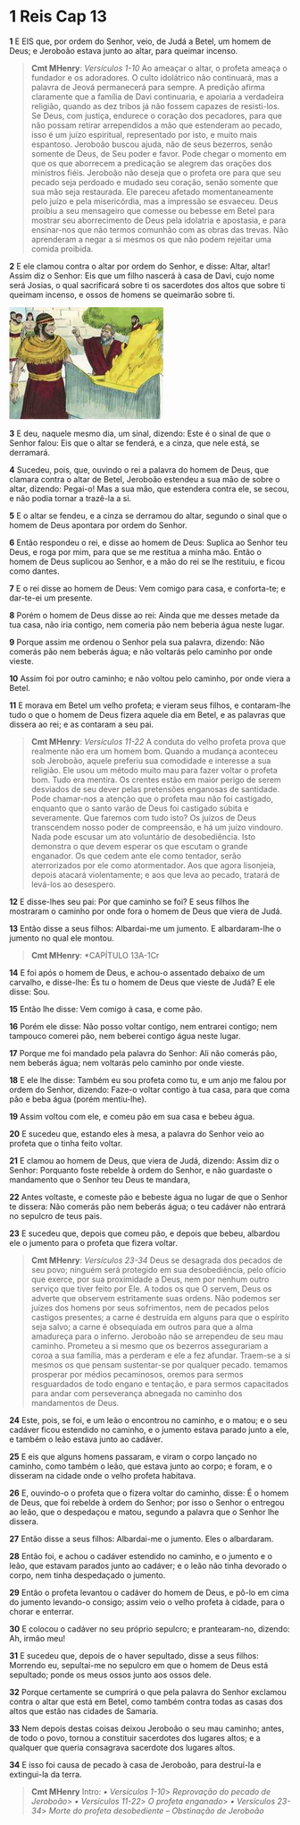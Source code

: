# 1 Reis Cap 13

**1** 	E EIS que, por ordem do Senhor, veio, de Judá a Betel, um homem de Deus; e Jeroboão estava junto ao altar, para queimar incenso.

> **Cmt MHenry**: *Versículos 1-10* Ao ameaçar o altar, o profeta ameaça o fundador e os adoradores. O culto idolátrico não continuará, mas a palavra de Jeová permanecerá para sempre. A predição afirma claramente que a família de Davi continuaria, e apoiaria a verdadeira religião, quando as dez tribos já não fossem capazes de resisti-los. Se Deus, com justiça, endurece o coração dos pecadores, para que não possam retirar arrependidos a mão que estenderam ao pecado, isso é um juízo espiritual, representado por isto, e muito mais espantoso. Jeroboão buscou ajuda, não de seus bezerros, senão somente de Deus, de Seu poder e favor. Pode chegar o momento em que os que aborrecem a predicação se alegrem das orações dos ministros fiéis. Jeroboão não deseja que o profeta ore para que seu pecado seja perdoado e mudado seu coração, senão somente que sua mão seja restaurada. Ele pareceu afetado momentaneamente pelo juízo e pela misericórdia, mas a impressão se esvaeceu. Deus proibiu a seu mensageiro que comesse ou bebesse em Betel para mostrar seu aborrecimento de Deus pela idolatria e apostasia, e para ensinar-nos que não termos comunhão com as obras das trevas. Não aprenderam a negar a si mesmos os que não podem rejeitar uma comida proibida.

**2** 	E ele clamou contra o altar por ordem do Senhor, e disse: Altar, altar! Assim diz o Senhor: Eis que um filho nascerá à casa de Davi, cujo nome será Josias, o qual sacrificará sobre ti os sacerdotes dos altos que sobre ti queimam incenso, e ossos de homens se queimarão sobre ti.

![](../Images/SweetPublishing/11-13-2.jpg) 

**3** 	E deu, naquele mesmo dia, um sinal, dizendo: Este é o sinal de que o Senhor falou: Eis que o altar se fenderá, e a cinza, que nele está, se derramará.

**4** 	Sucedeu, pois, que, ouvindo o rei a palavra do homem de Deus, que clamara contra o altar de Betel, Jeroboão estendeu a sua mão de sobre o altar, dizendo: Pegai-o! Mas a sua mão, que estendera contra ele, se secou, e não podia tornar a trazê-la a si.

**5** 	E o altar se fendeu, e a cinza se derramou do altar, segundo o sinal que o homem de Deus apontara por ordem do Senhor.

**6** 	Então respondeu o rei, e disse ao homem de Deus: Suplica ao Senhor teu Deus, e roga por mim, para que se me restitua a minha mão. Então o homem de Deus suplicou ao Senhor, e a mão do rei se lhe restituiu, e ficou como dantes.

**7** 	E o rei disse ao homem de Deus: Vem comigo para casa, e conforta-te; e dar-te-ei um presente.

**8** 	Porém o homem de Deus disse ao rei: Ainda que me desses metade da tua casa, não iria contigo, nem comeria pão nem beberia água neste lugar.

**9** 	Porque assim me ordenou o Senhor pela sua palavra, dizendo: Não comerás pão nem beberás água; e não voltarás pelo caminho por onde vieste.

**10** 	Assim foi por outro caminho; e não voltou pelo caminho, por onde viera a Betel.

**11** 	E morava em Betel um velho profeta; e vieram seus filhos, e contaram-lhe tudo o que o homem de Deus fizera aquele dia em Betel, e as palavras que dissera ao rei; e as contaram a seu pai.

> **Cmt MHenry**: *Versículos 11-22* A conduta do velho profeta prova que realmente não era um homem bom. Quando a mudança aconteceu sob Jeroboão, aquele preferiu sua comodidade e interesse a sua religião. Ele usou um método muito mau para fazer voltar o profeta bom. Tudo era mentira. Os crentes estão em maior perigo de serem desviados de seu dever pelas pretensões enganosas de santidade. Pode chamar-nos a atenção que o profeta mau não foi castigado, enquanto que o santo varão de Deus foi castigado súbita e severamente. Que faremos com tudo isto? Os juízos de Deus transcendem nosso poder de compreensão, e há um juízo vindouro. Nada pode escusar um ato voluntário de desobediência. Isto demonstra o que devem esperar os que escutam o grande enganador. Os que cedem ante ele como tentador, serão aterrorizados por ele como atormentador. Aos que agora lisonjeia, depois atacará violentamente; e aos que leva ao pecado, tratará de levá-los ao desespero.

**12** 	E disse-lhes seu pai: Por que caminho se foi? E seus filhos lhe mostraram o caminho por onde fora o homem de Deus que viera de Judá.

**13** 	Então disse a seus filhos: Albardai-me um jumento. E albardaram-lhe o jumento no qual ele montou.

> **Cmt MHenry**: *CAPÍTULO 13A-1Cr

**14** 	E foi após o homem de Deus, e achou-o assentado debaixo de um carvalho, e disse-lhe: És tu o homem de Deus que vieste de Judá? E ele disse: Sou.

**15** 	Então lhe disse: Vem comigo à casa, e come pão.

**16** 	Porém ele disse: Não posso voltar contigo, nem entrarei contigo; nem tampouco comerei pão, nem beberei contigo água neste lugar.

**17** 	Porque me foi mandado pela palavra do Senhor: Ali não comerás pão, nem beberás água; nem voltarás pelo caminho por onde vieste.

**18** 	E ele lhe disse: Também eu sou profeta como tu, e um anjo me falou por ordem do Senhor, dizendo: Faze-o voltar contigo à tua casa, para que coma pão e beba água (porém mentiu-lhe).

**19** 	Assim voltou com ele, e comeu pão em sua casa e bebeu água.

**20** 	E sucedeu que, estando eles à mesa, a palavra do Senhor veio ao profeta que o tinha feito voltar.

**21** 	E clamou ao homem de Deus, que viera de Judá, dizendo: Assim diz o Senhor: Porquanto foste rebelde à ordem do Senhor, e não guardaste o mandamento que o Senhor teu Deus te mandara,

**22** 	Antes voltaste, e comeste pão e bebeste água no lugar de que o Senhor te dissera: Não comerás pão nem beberás água; o teu cadáver não entrará no sepulcro de teus pais.

**23** 	E sucedeu que, depois que comeu pão, e depois que bebeu, albardou ele o jumento para o profeta que fizera voltar.

> **Cmt MHenry**: *Versículos 23-34* Deus se desagrada dos pecados de seu povo; ninguém será protegido em sua desobediência, pelo ofício que exerce, por sua proximidade a Deus, nem por nenhum outro serviço que tiver feito por Ele. A todos os que O servem, Deus os adverte que observem estritamente suas ordens. Não podemos ser juízes dos homens por seus sofrimentos, nem de pecados pelos castigos presentes; a carne é destruída em alguns para que o espírito seja salvo; a carne é obsequiada em outros para que a alma amadureça para o inferno. Jeroboão não se arrependeu de seu mau caminho. Prometeu a si mesmo que os bezerros assegurariam a coroa a sua família, mas a perderam e ele a fez afundar. Traem-se a si mesmos os que pensam sustentar-se por qualquer pecado. temamos prosperar por médios pecaminosos, oremos para sermos resguardados de todo engano e tentação, e para sermos capacitados para andar com perseverança abnegada no caminho dos mandamentos de Deus.

**24** 	Este, pois, se foi, e um leão o encontrou no caminho, e o matou; e o seu cadáver ficou estendido no caminho, e o jumento estava parado junto a ele, e também o leão estava junto ao cadáver.

**25** 	E eis que alguns homens passaram, e viram o corpo lançado no caminho, como também o leão, que estava junto ao corpo; e foram, e o disseram na cidade onde o velho profeta habitava.

**26** 	E, ouvindo-o o profeta que o fizera voltar do caminho, disse: É o homem de Deus, que foi rebelde à ordem do Senhor; por isso o Senhor o entregou ao leão, que o despedaçou e matou, segundo a palavra que o Senhor lhe dissera.

**27** 	Então disse a seus filhos: Albardai-me o jumento. Eles o albardaram.

**28** 	Então foi, e achou o cadáver estendido no caminho, e o jumento e o leão, que estavam parados junto ao cadáver; e o leão não tinha devorado o corpo, nem tinha despedaçado o jumento.

**29** 	Então o profeta levantou o cadáver do homem de Deus, e pô-lo em cima do jumento levando-o consigo; assim veio o velho profeta à cidade, para o chorar e enterrar.

**30** 	E colocou o cadáver no seu próprio sepulcro; e prantearam-no, dizendo: Ah, irmão meu!

**31** 	E sucedeu que, depois de o haver sepultado, disse a seus filhos: Morrendo eu, sepultai-me no sepulcro em que o homem de Deus está sepultado; ponde os meus ossos junto aos ossos dele.

**32** 	Porque certamente se cumprirá o que pela palavra do Senhor exclamou contra o altar que está em Betel, como também contra todas as casas dos altos que estão nas cidades de Samaria.

**33** 	Nem depois destas coisas deixou Jeroboão o seu mau caminho; antes, de todo o povo, tornou a constituir sacerdotes dos lugares altos; e a qualquer que queria consagrava sacerdote dos lugares altos.

**34** 	E isso foi causa de pecado à casa de Jeroboão, para destruí-la e extingui-la da terra.


> **Cmt MHenry** Intro: *• Versículos 1-10*> *Reprovação do pecado de Jeroboão*> *• Versículos 11-22*> *O profeta enganado*> *• Versículos 23-34*> *Morte do profeta desobediente – Obstinação de Jeroboão*